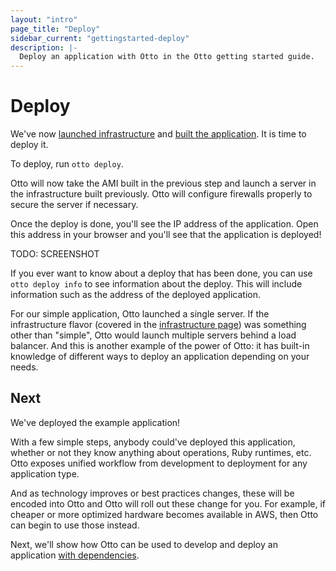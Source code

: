 ```yaml
---
layout: "intro"
page_title: "Deploy"
sidebar_current: "gettingstarted-deploy"
description: |-
  Deploy an application with Otto in the Otto getting started guide.
---
```


# Deploy

We've now [launched infrastructure](/intro/getting-started/infra.html)
and [built the application](/intro/getting-started/build.html). It is time
to deploy it.

To deploy, run `otto deploy`.

Otto will now take the AMI built in the previous step and launch a
server in the infrastructure built previously. Otto will configure firewalls
properly to secure the server if necessary.

Once the deploy is done, you'll see the IP address of the application.
Open this address in your browser and you'll see that the application is
deployed!

TODO: SCREENSHOT

If you ever want to know about a deploy that has been done, you can use
`otto deploy info` to see information about the deploy. This will include
information such as the address of the deployed application.

For our simple application, Otto launched a single server. If the
infrastructure flavor (covered in the
[infrastructure page](/intro/getting-started/infra.html)) was
something other than "simple", Otto would launch multiple servers
behind a load balancer. And this is another example of the power of
Otto: it has built-in knowledge of different ways to deploy an application
depending on your needs.

## Next

We've deployed the example application!

With a few simple steps, anybody could've deployed this application,
whether or not they know anything about operations, Ruby runtimes, etc.
Otto exposes unified workflow from development to deployment for any
application type.

And as technology improves or best practices changes, these will be
encoded into Otto and Otto will roll out these change for you. For example,
if cheaper or more optimized hardware becomes available in AWS, then
Otto can begin to use those instead.

Next, we'll show how Otto can be used to develop and deploy
an application [with dependencies](/intro/getting-started/deps.html).
